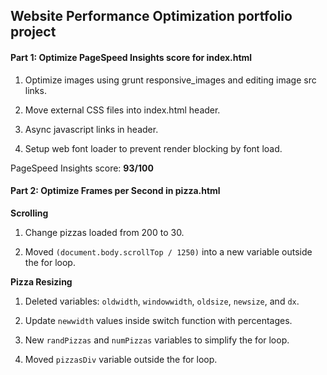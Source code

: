 ## Website Performance Optimization portfolio project

#### Part 1: Optimize PageSpeed Insights score for index.html

1. Optimize images using grunt responsive_images and editing image src links.

2. Move external CSS files into index.html header.

3. Async javascript links in header.

4. Setup web font loader to prevent render blocking by font load.

PageSpeed Insights score: **93/100**

#### Part 2: Optimize Frames per Second in pizza.html

**Scrolling**

1. Change pizzas loaded from 200 to 30.

2. Moved `(document.body.scrollTop / 1250)` into a new variable outside the for loop.

**Pizza Resizing**

1. Deleted variables: `oldwidth`, `windowwidth`, `oldsize`, `newsize`, and `dx`.

2. Update `newwidth` values inside switch function with percentages.

3. New `randPizzas` and `numPizzas` variables to simplify the for loop.

4. Moved `pizzasDiv` variable outside the for loop.